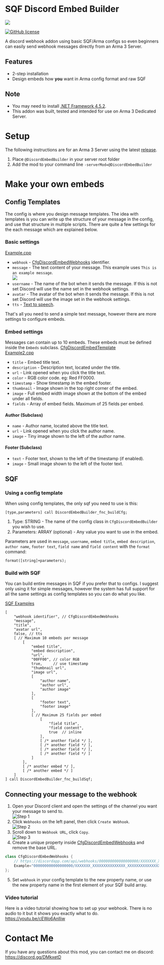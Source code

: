 # SQF Discord Embed Builder
![](https://github.com/ConnorAU/SQFDiscordEmbedBuilder/blob/master/SQFDiscordEmbedBuilder.png)

[![GitHub license](https://img.shields.io/github/license/ConnorAU/SQFDiscordEmbedBuilder.svg)](https://github.com/ConnorAU/SQFDiscordEmbedBuilder/blob/master/LICENSE)

A discord webhook addon using basic SQF/Arma configs so even beginners can easily send webhook messages directly from an Arma 3 Server.

## Features
- 2-step installation
- Design embeds how **you** want in Arma config format and raw SQF

## Note
- You may need to install [.NET Framework 4.5.2](https://www.microsoft.com/en-au/download/details.aspx?id=42642).
- This addon was built, tested and intended for use on Arma 3 Dedicated Server.

# Setup
The following instructions are for an Arma 3 Server using the latest [release](https://github.com/ConnorAU/SQFDiscordEmbedBuilder/releases).
1. Place `@DiscordEmbedBuilder` in your server root folder
2. Add the mod to your command line `-serverMod=@DiscordEmbedBuilder`

# Make your own embeds

## Config Templates
The config is where you design message templates. The idea with templates is you can write up the structure of your message in the config, and use that structure in multiple scripts. There are quite a few settings for the each message which are explained below.

### Basic settings
[Example.cpp](https://github.com/ConnorAU/SQFDiscordEmbedBuilder/blob/master/addon/external/Example.cpp)

- `webhook` - [CfgDiscordEmbedWebhooks](https://github.com/ConnorAU/SQFDiscordEmbedBuilder/blob/master/addon/external/_config.cpp#L11) identifier.
- `message` - The text content of your message. This example uses `This is an example message`.<br/>![](https://i.imgur.com/x80hA14.png)
- `username` - The name of the bot when it sends the message. If this is not set Discord will use the name set in the webhook settings.
- `avatar` - The avatar of the bot when it sends the message. If this is not set Discord will use the image set in the webhook settings.
- `tts` - [Text to speech](https://support.discordapp.com/hc/en-us/articles/212517297-Text-to-Speech-101). 

That's all you need to send a simple text message, however there are more settings to configure embeds.

### Embed settings
Messages can contain up to 10 embeds. These embeds must be defined inside the `Embeds` subclass.
[CfgDiscordEmbedTemplate](https://github.com/ConnorAU/SQFDiscordEmbedBuilder/blob/master/addon/external/_config.cpp#L16)<br/>
[Example2.cpp](https://github.com/ConnorAU/SQFDiscordEmbedBuilder/blob/master/addon/external/Example2.cpp)
- `title` - Embed title text.
- `description` - Description text, located under the title.
- `url` - Link opened when you click the title text.
- `color` - RGB color code. eg: Red FF0000.
- `timestamp` - Show timestamp in the embed footer.
- `thumbnail` - Image shown in the top right corner of the embed.
- `image` - Full embed width image shown at the bottom of the embed under all fields.
- `fields` - Array of embed fields. Maximum of 25 fields per embed.

#### Author (Subclass)
- `name` - Author name, located above the title text.
- `url` - Link opened when you click the author name.
- `image` - Tiny image shown to the left of the author name.

#### Footer (Subclass)
- `text` - Footer text, shown to the left of the timestamp (if enabled).
- `image` - Small image shown to the left of the footer text.

## SQF 

### Using a config template
When using config templates, the only sqf you need to use is this:
```sqf
[type,parameters] call DiscordEmbedBuilder_fnc_buildCfg;
```

1. Type: STRING - The name of the config class in `CfgDiscordEmbedBuilder` you wish to use.
2. Parameters: ARRAY (optional) - Any value you want to use in the embed. 

Parameters are used in `message`, `username`, `embed title`, `embed description`, `author name`, `footer text`, `field name` and `field content` with the `format` command: 
```sqf
format([string]+parameters);
```

### Build with SQF
You can build entire messages in SQF if you prefer that to configs. I suggest only using it for simple messages, however the system has full support for all the same settings as config templates so you can do what you like.

[SQF Examples](https://github.com/ConnorAU/SQFDiscordEmbedBuilder/blob/master/addon/pbo/fn_buildSqf.sqf#L10)

```sqf
[
    "webhook identifier", // CfgDiscordEmbedWebhooks
    "message",
    "title",
    "avatar url",
    false, // tts
    [ // Maximum 10 embeds per message
        [
            "embed title",
            "embed description",
            "url",
            "00FF00", // color RGB
            true,     // use timestamp
            "thumbnail url",
            "image url",
            [
                "author name",
                "author url",
                "author image"
            ],
            [
                "footer text",
                "footer image"
            ],
            [ // Maximum 25 fields per embed
                [
                    "field title",
                    "field content",
                    true  // inline
                ],
                [ /* another field */ ],
                [ /* another field */ ],
                [ /* another field */ ],
                [ /* another field */ ]
            ]
        ],
        [ /* another embed */ ],
        [ /* another embed */ ]
    ]
] call DiscordEmbedBuilder_fnc_buildSqf;
```


## Connecting your message to the webhook
1. Open your Discord client and open the settings of the channel you want your message to send to.<br/>![Step 1](https://i.imgur.com/hFZ2bHw.png)
2. Click `Webhooks` on the left panel, then click `Create Webhook`.<br/>![Step 2](https://i.imgur.com/8KJXkl4.png)
3. Scroll down to `Webhook URL`, click `Copy`.<br/>![Step 3](https://i.imgur.com/l4gpTxP.png)
4. Create a unique property inside [CfgDiscordEmbedWebhooks](https://github.com/ConnorAU/SQFDiscordEmbedBuilder/blob/master/addon/external/_config.cpp#L11) and remove the base URL.
```cpp
class CfgDiscordEmbedWebhooks {
    // https://discordapp.com/api/webhooks/000000000000000000/XXXXXXX_XXXXXXXXXXXXXXX_XXXXXXXXXXXXXXXXXXXXXXXXXXXXXXXXXXXXXXXXXXXX
    Example="000000000000000000/XXXXXXX_XXXXXXXXXXXXXXX_XXXXXXXXXXXXXXXXXXXXXXXXXXXXXXXXXXXXXXXXXXXX";
};
```
5. Set `webhook` in your config template to the new property name, or use the new property name in the first element of your SQF build array.

### Video tutorial
Here is a video tutorial showing how to set up your webhook. There is no audio to it but it shows you exactly what to do.<br/>
https://youtu.be/cEWo6Anlliw

# Contact Me
If you have any questions about this mod, you can contact me on discord: https://discord.gg/DMkxetD
